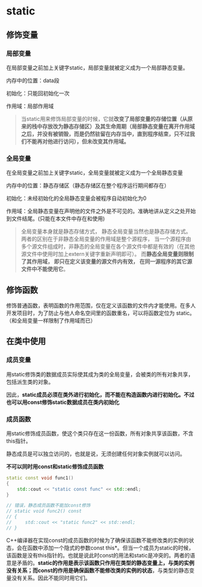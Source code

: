 ﻿# static

## 修饰变量

### 局部变量

在局部变量之前加上关键字static，局部变量就被定义成为一个局部静态变量。

内存中的位置：data段

初始化：只能回初始化一次

作用域：局部作用域

> 当static用来修饰局部变量的时候，它就**改变了局部变量的存储位置（从原来的栈中存放改为静态存储区）及其生命周期（局部静态变量在离开作用域之后，并没有被销毁，而是仍然驻留在内存当中，直到程序结束，只不过我们不能再对他进行访问），但未改变其作用域。**

### 全局变量

在全局变量之前加上关键字static，全局变量就被定义成为一个全局静态变量

内存中的位置：静态存储区（静态存储区在整个程序运行期间都存在）

初始化：未经初始化的全局静态变量会被程序自动初始化为0

作用域：全局静态变量在声明他的文件之外是不可见的。准确地讲从定义之处开始到文件结尾。(只能在本文件中存在和使用)

> 全局变量本身就是静态存储方式， 静态全局变量当然也是静态存储方式。两者的区别在于非静态全局变量的作用域是整个源程序， 当一个源程序由多个源文件组成时，非静态的全局变量在各个源文件中都是有效的（在其他源文件中使用时加上extern关键字重新声明即可）。 而**静态全局变量则限制了其作用域， 即只在定义该变量的源文件内有效， 在同一源程序的其它源文件中不能使用它**。

## 修饰函数

修饰普通函数，表明函数的作用范围，仅在定义该函数的文件内才能使用。在多人开发项目时，为了防止与他人命名空间里的函数重名，可以将函数定位为 static。（和全局变量一样限制了作用域而已）

## 在类中使用

### 成员变量

用static修饰类的数据成员实际使其成为类的全局变量，会被类的所有对象共享，包括派生类的对象。

因此，**static成员必须在类外进行初始化，而不能在构造函数内进行初始化。不过也可以用const修饰static数据成员在类内初始化**

### 成员函数

用static修饰成员函数，使这个类只存在这一份函数，所有对象共享该函数，不含this指针。

静态成员是可以独立访问的，也就是说，无须创建任何对象实例就可以访问。

**不可以同时用const和static修饰成员函数**

```cpp
static const void func1()
{
    std::cout << "static const func" << std::endl;
}

// 错误，静态成员函数不能加const修饰
// static void func2() const
// {
//     std::cout << "static func2" << std::endl;
// }
```

C++编译器在实现const的成员函数的时候为了确保该函数不能修改类的实例的状态，会在函数中添加一个隐式的参数const this*。但当一个成员为static的时候，该函数是没有this指针的。也就是说此时const的用法和static是冲突的。两者的语意是矛盾的。**static的作用是表示该函数只作用在类型的静态变量上，与类的实例没有关系；而const的作用是确保函数不能修改类的实例的状态**，与类型的静态变量没有关系。因此不能同时用它们。
